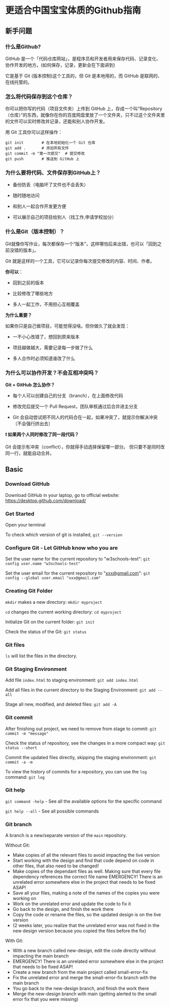 # 更适合中国宝宝体质的Github指南

## 新手问题

### 什么是Github?

GitHub 是一个「代码仓库网站」，是程序员和开发者用来保存代码、记录变化、协作开发的地方。(如何保存，记录，更新会在下面讲到)

它是基于 Git (版本控制)这个工具的，但 Git 是本地用的，而 GitHub 是联网的、在线托管的。

### 怎么将代码保存到这个仓库？

你可以把你写的代码（项目文件夹）上传到 GitHub 上，存成一个叫“Repository（仓库）”的东西，就像你在你的百度网盘里放了一个文件夹，只不过这个文件夹里的文件可以实时修改并记录，还能和别人协作开发。

用 Git 工具你可以这样操作：

```
git init        # 在本地初始化一个 Git 仓库
git add .       # 添加所有文件
git commit -m "第一次提交"  # 提交修改
git push        # 推送到 GitHub 上

```

### 为什么要将代码、文件保存到GitHub上？

- 备份防丢（电脑坏了文件也不会丢失）

- 随时随地访问

- 和别人一起合作开发更方便

- 可以展示自己的项目给别人（找工作,申请学校加分）


### 什么是Git（版本控制）？

Git就像你写作业，每次都保存一个“版本”，这样哪怕后来出错，也可以「回到之前没错的版本」。

Git 就是这样的一个工具，它可以记录你每次提交修改的内容、时间、作者。

**你可以**：

- 回到之前的版本

- 比较修改了哪些地方

- 多人一起工作，不用担心互相覆盖

**为什么重要？**

如果你只是自己做项目，可能觉得没啥。但你做久了就会发现：

- 一不小心改错了，想回到原来版本

- 项目越做越大，需要记录每一步做了什么

- 多人合作时必须知道谁改了什么

### 为什么可以协作开发？不会互相冲突吗？

**Git + GitHub 怎么协作？**

- 每个人可以创建自己的分支（branch），在上面修改代码

- 修改完后提交一个 Pull Request，团队审核通过后合并进主分支

- Git 会自动尝试把不同人的代码合在一起，如果冲突了，就提示你解决冲突（不会强行挤出去）

**❗ 如果两个人同时修改了同一段代码？**

Git 会提示有冲突（conflict），你就得手动选择保留哪一部分。 但只要不是同时改同一行，就能自动合并。

## Basic

### Download GitHub 

Download GitHub in your laptop, go to official website: https://desktop.github.com/download/

### Get Started

Open your terminal

To check which version of git is installed, `git --version`

### Configure Git - Let GitHub know who you are
Set the user name for the current repository to "w3schools-test": `git config user.name "w3schools-test"`

Set the user email for the current repository to "xxx@gmail.com": `git config --global user.email "xxx@gmail.com"`

### Creating Git Folder

`mkdir` makes a new directory: `mkdir myproject`

`cd` changes the current working directory: `cd myproject`

Initialize Git on the current folder: `git init`

Check the status of the Git: `git status`

### Git files

`ls` will list the files in the directory.

### Git Staging Environment

Add file `index.html` to staging environment: `git add index.html`

Add all files in the current directory to the Staging Environment: `git add --all`

Stage all new, modified, and deleted files: `git add -A`

### Git commit

After finishing out project, we need to remove from stage to commit: `git commit -m "message"`

Check the status of repository, see the changes in a more compact way: `git status --short`

Commit the updated files directly, skipping the staging environment: `git commit -a -m`

To view the history of commits for a repository, you can use the `log` command: `git log`

### Git help

`git command -help` -  See all the available options for the specific command

`git help --all` -  See all possible commands

### Git branch

A branch is a new/separate version of the `main` repository.

Without Git:
- Make copies of all the relevant files to avoid impacting the live version
- Start working with the design and find that code depend on code in other files, that also need to be changed!
- Make copies of the dependant files as well. Making sure that every file dependency references the correct file name
EMERGENCY! There is an unrelated error somewhere else in the project that needs to be fixed ASAP!
- Save all your files, making a note of the names of the copies you were working on
- Work on the unrelated error and update the code to fix it
- Go back to the design, and finish the work there
- Copy the code or rename the files, so the updated design is on the live version
- (2 weeks later, you realize that the unrelated error was not fixed in the new design version because you copied the files before the fix)

With Git:
- With a new branch called new-design, edit the code directly without impacting the main branch
- EMERGENCY! There is an unrelated error somewhere else in the project that needs to be fixed ASAP!
- Create a new branch from the main project called small-error-fix
- Fix the unrelated error and merge the small-error-fix branch with the main branch
- You go back to the new-design branch, and finish the work there
- Merge the new-design branch with main (getting alerted to the small error fix that you were missing)


